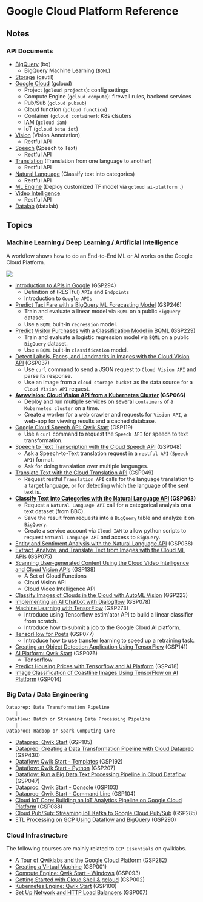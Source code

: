 # Google Cloud Platform Reference



## Notes



### API Documents

*   [BigQuery](api_doc/bq_api.md) (bq)
    *   BigQuery Machine Learning (`BQML`)
*   [Storage](api_doc/gsutil_api.md) (gsutil)
*   [Google Cloud](api_doc/gcloud_api.md) (gcloud)
    *   Project (`gcloud projects`): config settings
    *   Compute Engine (`gcloud compute`): firewall rules, backend services
    *   Pub/Sub (`gcloud pubsub`)
    *   Cloud function (`gcloud function`)
    *   Container (`gcloud container`): K8s clsuters
    *   IAM (`gcloud iam`)
    *   IoT (`gcloud beta iot`)
*   [Vision](api_doc/gvision_api.md) (Vision Annotation)
    *   Restful API
*   [Speech](api_doc/gspeech_api.md) (Speech to Text)
    *   Restful API
*   [Translation](api_doc/gtranslation_api.md) (Translation from one language to another)
    *   Restful API
*   [Natural Language](api_doc/gnl_api.md) (Classify text into categories)
    *   Restful API
*   [ML Engine](api_doc/gml_engine.md) (Deploy customized TF model via `gcloud ai-platform `.)
*   [Video Intelligence](api_doc/gvideo_API.md)
    *   Restful API
*   [Datalab](api_doc/datalab_api.md) (datalab)



## Topics

### Machine Learning / Deep Learning / Artificial Intelligence

A workflow shows how to do an End-to-End ML or AI works on the Google Cloud Platform.

![](https://cloud.google.com/images/ai-platform/cloud-ai-platform.svg?hl=zh-tw)



* [Introduction to APIs in Google](ML_DL_AI/google_api.md) (GSP294)
    * Definition of (RESTful) `APIs` and `Endpoints`
    * Introduction to `Google APIs`
*   [Predict Taxi Fare with a BigQuery ML Forecasting Model](ML_DL_AI/Predict_Taxi_Fare.md) (GSP246)
    *   Train and evaluate a linear model via `BQML` on a public `BigQuery` dataset.
    *   Use a `BQML` built-in `regression` model.
*   [Predict Visitor Purchases with a Classification Model in BQML](ML_DL_AI/Predict_Visitor_Purchases.md) (GSP229)
    *   Train and evaluate a logistic regression model via `BQML` on a public `BigQuery` dataset.
    *   Use a `BQML` built-in `classification` model.
* [Detect Labels, Faces, and Landmarks in Images with the Cloud Vision API](ML_DL_AI/Cloud_Vision_API.md) (GSP037)
    *   Use `curl` command to send a JSON request to `Cloud Vision API` and parse its response.
    *   Use an image from a `cloud storage bucket` as the data source for a `Cloud Vision API` request.
* **[Awwvision: Cloud Vision API from a Kubernetes Cluster](ML_DL_AI/k8s_cluster_vision_api.md) (GSP066)**
    *   Deploy and run multiple services on several `containers` of a `Kubernetes cluster` on a time.
    * Create a worker for a web crawler and requests for `Vision API`, a web-app for viewing results and a cached database.
* [Google Cloud Speech API: Qwik Start](ML_DL_AI/Cloud_Speech.md) (GSP119)
    *   Use a `curl` command to request the `Speech API` for speech to text transformation.
*   [Speech to Text Transcription with the Cloud Speech API](ML_DL_AI/Cloud_Speech_2.md) (GSP048)
    *   Ask a Speech-to-Text translation request in a `restful API` (`Speech API`) format.
    * Ask for doing translation over multiple languages.
* [Translate Text with the Cloud Translation API](ML_DL_AI/Cloud_Translation.md) (GSP049)
    *   Request restful `Translation API` calls for the language translation to a target language, or for detecting which the language of the sent text is.
* **[Classify Text into Categories with the Natural Language API](ML_DL_AI/Natural_Language.md) (GSP063)**
    *   Request a `Natural Language API` call for a categorical analysis on a text dataset (from BBC). 
    * Save the result from requests into a `BigQuery` table and analyze it on `BigQuery`.
    * Create a service account via `Cloud IAM` to allow python scripts to request `Natural Language API` and access to `BigQuery`.
*   [Entity and Sentiment Analysis with the Natural Language API](ML_DL_AI/entity_sentiment_nl.md) (GSP038)
*   [Extract, Analyze, and Translate Text from Images with the Cloud ML APIs](ML_DL_AI/Cloud_ML.md) (GSP075)
*   [Scanning User-generated Content Using the Cloud Video Intelligence and Cloud Vision APIs](ML_DL_AI/Cloud_Video_Vision.md) (GSP138)
    *   A Set of Cloud Functions
    *   Cloud Vision API
    *   Cloud Video Intelligence API
* [Classify Images of Clouds in the Cloud with AutoML Vision](ML_DL_AI/classify_image_automl_vision.md) (GSP223)
* [Implementing an AI Chatbot with Dialogflow](ML_DL_AI/ai_chatbot_dialogflow.md) (GSP078)
* [Machine Learning with TensorFlow](ML_DL_AI/ML_Tensorflow.md) (GSP273)
    * Introduce using Tensorflow estim'ator API to build a linear classifier from scratch.
    * Introduce how to submit a job to the Google Cloud AI platform.
* [TensorFlow for Poets](ML_DL_AI/tf_poets.md) (GSP077)
    * Introduce how to use transfer learning to speed up a retraining task.
* [Creating an Object Detection Application Using TensorFlow](ML_DL_AI/object_detection_tensorflow.md) (GSP141)
*   [AI Platform: Qwik Start](ML_DL_AI/Cloud_ML_Engine.md) (GSP076)
    *   Tensorflow
*   [Predict Housing Prices with Tensorflow and AI Platform](ML_DL_AI/housing_prices_tf_ai_platform.md) (GSP418)
*   [Image Classification of Coastline Images Using TensorFlow on AI Platform](ML_DL_AI/img_cls_tf_aiplatform.md) (GSP014)



### Big Data / Data Engineering

```text
Dataprep: Data Transformation Pipeline
   ｜
Dataflow: Batch or Streaming Data Processing Pipeline
   ｜
Dataproc: Hadoop or Spark Computing Core
```

*   [Dataprep: Qwik Start](BigData_DataEngineering/Data_Prep.md) (GSP105)
*   [Dataprep: Creating a Data Transformation Pipeline with Cloud Dataprep](BigData_DataEngineering/Data_Prep_Pipeline.md) (GSP430)
*   [Dataflow: Qwik Start - Templates](BigData_DataEngineering/Data_Flow_Templates.md) (GSP192)
*   [Dataflow: Qwik Start - Python](BigData_DataEngineering/Data_Flow_Python.md) (GSP207)
*   [Dataflow: Run a Big Data Text Processing Pipeline in Cloud Dataflow](BigData_DataEngineering/Data_Flow_Pipeline.md) (GSP047)
*   [Dataproc: Qwik Start - Console](BigData_DataEngineering/data_proc_console.md) (GSP103)
*   [Dataproc: Qwik Start - Command Line](BigData_DataEngineering/data_proc_cli.md) (GSP104)
*   [Cloud IoT Core: Building an IoT Analytics Pipeline on Google Cloud Platform](BigData_DataEngineering/cloud_iot_core.md) (GSP088)
*   [Cloud Pub/Sub: Streaming IoT Kafka to Google Cloud Pub/Sub](BigData_DataEngineering/iot_kafka_pub_sub.md) (GSP285)
*   [ETL Processing on GCP Using Dataflow and BigQuery](BigData_DataEngineering/etl_gcp_dataflow_bigquery.md) (GSP290)



### Cloud Infrastructure

The following courses are mainly related to `GCP Essentials` on qwiklabs.

*   [A Tour of Qwiklabs and the Google Cloud Platform](CloudInfrastructure/qwiklab_gcp.md) (GSP282)
*   [Creating a Virtual Machine](CloudInfrastructure/Create_VMs.md) (GSP001)
*   [Compute Engine: Qwik Start - Windows](CloudInfrastructure/Create_Windows_VMs.md) (GSP093)
*   [Getting Started with Cloud Shell & gcloud](CloudInfrastructure/cloud_shell_gcloud.md) (GSP002)
*   [Kubernetes Engine: Qwik Start](CloudInfrastructure/gke_start.md) (GSP100)
*   [Set Up Network and HTTP Load Balancers](CloudInfrastructure/network_http_balancer.md) (GSP007)














